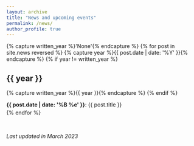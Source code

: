 ```yaml
---
layout: archive
title: "News and upcoming events"
permalink: /news/
author_profile: true
---
```


{% capture written_year %}'None'{% endcapture %}
{% for post in site.news reversed %}
  {% capture year %}{{ post.date | date: '%Y' }}{% endcapture %}
  {% if year != written_year %}
  <div class="{{ include.type | default: "list" }}__item">
    <h2 id="{{ year | slugify }}" class="archive__subtitle">{{ year }}</h2>
  </div>
    {% capture written_year %}{{ year }}{% endcapture %}
  {% endif %}
  <div class="{{ include.type | default: "list" }}__item">
    <p style="margin-bottom:1mm;"><b>{{ post.date | date: '%B %e' }}</b>: {{ post.title }}</p>
  </div>
{% endfor %}

&nbsp;

*Last updated in March 2023*


